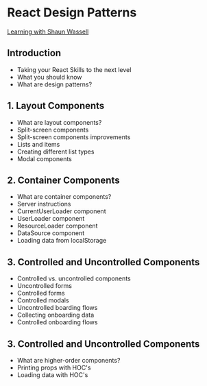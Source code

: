 # React Design Patterns
[Learning with Shaun Wassell](https://www.linkedin.com/learning/react-design-patterns/take-your-react-skills-to-the-next-level?contextUrn=urn%3Ali%3AlyndaLearningPath%3A5b32b6d5498e4ef39c04c55c&resume=false&u=93921834)

## Introduction
- Taking your React Skills to the next level
- What you should know
- What are design patterns?

## 1. Layout Components
- What are layout components?
- Split-screen components
- Split-screen components improvements
- Lists and items
- Creating different list types
- Modal components

## 2. Container Components
- What are container components?
- Server instructions
- CurrentUserLoader component
- UserLoader component
- ResourceLoader component
- DataSource component
- Loading data from localStorage

## 3. Controlled and Uncontrolled Components
- Controlled vs. uncontrolled components
- Uncontrolled forms
- Controlled forms
- Controlled modals
- Uncontrolled boarding flows
- Collecting onboarding data
- Controlled onboarding flows

## 3. Controlled and Uncontrolled Components
- What are higher-order components?
- Printing props with HOC's
- Loading data with HOC's